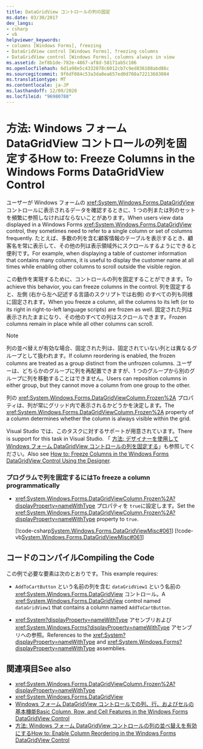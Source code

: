 ```yaml
---
title: DataGridView コントロールの列の固定
ms.date: 03/30/2017
dev_langs:
- csharp
- vb
helpviewer_keywords:
- columns [Windows Forms], freezing
- DataGridView control [Windows Forms], freezing columns
- DataGridView control [Windows Forms], columns always in view
ms.assetid: 2ef8b1de-782e-4867-af8d-58171ab5c106
ms.openlocfilehash: 6d1a98e5c4332078c6012cb7c9ed836108abd86c
ms.sourcegitcommit: 9f6df084c53a3da0ea657ed0d708a72213683084
ms.translationtype: MT
ms.contentlocale: ja-JP
ms.lasthandoff: 12/09/2020
ms.locfileid: "96980788"
---
```

# <a name="how-to-freeze-columns-in-the-windows-forms-datagridview-control"></a><span data-ttu-id="fefe8-102">方法: Windows フォーム DataGridView コントロールの列を固定する</span><span class="sxs-lookup"><span data-stu-id="fefe8-102">How to: Freeze Columns in the Windows Forms DataGridView Control</span></span>
<span data-ttu-id="fefe8-103">ユーザーが Windows フォームの <xref:System.Windows.Forms.DataGridView> コントロールに表示されるデータを確認するときに、1 つの列または列のセットを頻繁に参照しなければならないことがあります。</span><span class="sxs-lookup"><span data-stu-id="fefe8-103">When users view data displayed in a Windows Forms <xref:System.Windows.Forms.DataGridView> control, they sometimes need to refer to a single column or set of columns frequently.</span></span> <span data-ttu-id="fefe8-104">たとえば、多数の列を含む顧客情報のテーブルを表示するとき、顧客名を常に表示して、その他の列は表示領域外にスクロールするようにできると便利です。</span><span class="sxs-lookup"><span data-stu-id="fefe8-104">For example, when displaying a table of customer information that contains many columns, it is useful to display the customer name at all times while enabling other columns to scroll outside the visible region.</span></span>  
  
 <span data-ttu-id="fefe8-105">この動作を実現するために、コントロールの列を固定することができます。</span><span class="sxs-lookup"><span data-stu-id="fefe8-105">To achieve this behavior, you can freeze columns in the control.</span></span> <span data-ttu-id="fefe8-106">列を固定すると、左側 (右から左へ記述する言語のスクリプトでは右側) のすべての列も同様に固定されます。</span><span class="sxs-lookup"><span data-stu-id="fefe8-106">When you freeze a column, all the columns to its left (or to its right in right-to-left language scripts) are frozen as well.</span></span> <span data-ttu-id="fefe8-107">固定された列は表示されたままになり、その他のすべての列はスクロールできます。</span><span class="sxs-lookup"><span data-stu-id="fefe8-107">Frozen columns remain in place while all other columns can scroll.</span></span>  
  
> [!NOTE]
> <span data-ttu-id="fefe8-108">列の並べ替えが有効な場合、固定された列は、固定されていない列とは異なるグループとして扱われます。</span><span class="sxs-lookup"><span data-stu-id="fefe8-108">If column reordering is enabled, the frozen columns are treated as a group distinct from the unfrozen columns.</span></span> <span data-ttu-id="fefe8-109">ユーザーは、どちらかのグループに列を再配置できますが、1 つのグループから別のグループに列を移動することはできません。</span><span class="sxs-lookup"><span data-stu-id="fefe8-109">Users can reposition columns in either group, but they cannot move a column from one group to the other.</span></span>  
  
 <span data-ttu-id="fefe8-110">列の <xref:System.Windows.Forms.DataGridViewColumn.Frozen%2A> プロパティは、列が常にグリッド内で表示されるかどうかを決定します。</span><span class="sxs-lookup"><span data-stu-id="fefe8-110">The <xref:System.Windows.Forms.DataGridViewColumn.Frozen%2A> property of a column determines whether the column is always visible within the grid.</span></span>  
  
 <span data-ttu-id="fefe8-111">Visual Studio では、このタスクに対するサポートが用意されています。</span><span class="sxs-lookup"><span data-stu-id="fefe8-111">There is support for this task in Visual Studio.</span></span>  <span data-ttu-id="fefe8-112">「 [方法: デザイナーを使用して Windows フォーム DataGridView コントロールの列を固定する](freeze-columns-in-the-datagrid-using-the-designer.md)」も参照してください。</span><span class="sxs-lookup"><span data-stu-id="fefe8-112">Also see [How to: Freeze Columns in the Windows Forms DataGridView Control Using the Designer](freeze-columns-in-the-datagrid-using-the-designer.md).</span></span>  
  
### <a name="to-freeze-a-column-programmatically"></a><span data-ttu-id="fefe8-113">プログラムで列を固定するには</span><span class="sxs-lookup"><span data-stu-id="fefe8-113">To freeze a column programmatically</span></span>  
  
- <span data-ttu-id="fefe8-114"><xref:System.Windows.Forms.DataGridViewColumn.Frozen%2A?displayProperty=nameWithType> プロパティを `true`に設定します。</span><span class="sxs-lookup"><span data-stu-id="fefe8-114">Set the <xref:System.Windows.Forms.DataGridViewColumn.Frozen%2A?displayProperty=nameWithType> property to `true`.</span></span>  
  
     [!code-csharp[System.Windows.Forms.DataGridViewMisc#061](~/samples/snippets/csharp/VS_Snippets_Winforms/System.Windows.Forms.DataGridViewMisc/CS/datagridviewmisc.cs#061)]
     [!code-vb[System.Windows.Forms.DataGridViewMisc#061](~/samples/snippets/visualbasic/VS_Snippets_Winforms/System.Windows.Forms.DataGridViewMisc/VB/datagridviewmisc.vb#061)]  
  
## <a name="compiling-the-code"></a><span data-ttu-id="fefe8-115">コードのコンパイル</span><span class="sxs-lookup"><span data-stu-id="fefe8-115">Compiling the Code</span></span>  
 <span data-ttu-id="fefe8-116">この例で必要な要素は次のとおりです。</span><span class="sxs-lookup"><span data-stu-id="fefe8-116">This example requires:</span></span>  
  
- <span data-ttu-id="fefe8-117">`AddToCartButton` という名前の列を含む `dataGridView1` という名前の <xref:System.Windows.Forms.DataGridView> コントロール。</span><span class="sxs-lookup"><span data-stu-id="fefe8-117">A <xref:System.Windows.Forms.DataGridView> control named `dataGridView1` that contains a column named `AddToCartButton`.</span></span>  
  
- <span data-ttu-id="fefe8-118"><xref:System?displayProperty=nameWithType> アセンブリおよび <xref:System.Windows.Forms?displayProperty=nameWithType> アセンブリへの参照。</span><span class="sxs-lookup"><span data-stu-id="fefe8-118">References to the <xref:System?displayProperty=nameWithType> and <xref:System.Windows.Forms?displayProperty=nameWithType> assemblies.</span></span>  
  
## <a name="see-also"></a><span data-ttu-id="fefe8-119">関連項目</span><span class="sxs-lookup"><span data-stu-id="fefe8-119">See also</span></span>

- <xref:System.Windows.Forms.DataGridViewColumn.Frozen%2A?displayProperty=nameWithType>
- <xref:System.Windows.Forms.DataGridView>
- [<span data-ttu-id="fefe8-120">Windows フォーム DataGridView コントロールでの列、行、およびセルの基本機能</span><span class="sxs-lookup"><span data-stu-id="fefe8-120">Basic Column, Row, and Cell Features in the Windows Forms DataGridView Control</span></span>](basic-column-row-and-cell-features-wf-datagridview-control.md)
- [<span data-ttu-id="fefe8-121">方法: Windows フォーム DataGridView コントロールの列の並べ替えを有効にする</span><span class="sxs-lookup"><span data-stu-id="fefe8-121">How to: Enable Column Reordering in the Windows Forms DataGridView Control</span></span>](how-to-enable-column-reordering-in-the-windows-forms-datagridview-control.md)
